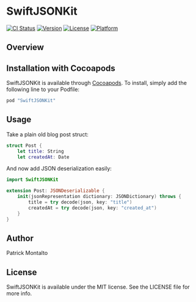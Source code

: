 # SwiftJSONKit

[![CI Status](http://img.shields.io/travis/patrick.montalto@adnas.com/SwiftJSONKit.svg?style=flat)](https://travis-ci.org/patrick.montalto@adnas.com/SwiftJSONKit)
[![Version](https://img.shields.io/cocoapods/v/SwiftJSONKit.svg?style=flat)](http://cocoapods.org/pods/SwiftJSONKit)
[![License](https://img.shields.io/cocoapods/l/SwiftJSONKit.svg?style=flat)](http://cocoapods.org/pods/SwiftJSONKit)
[![Platform](https://img.shields.io/cocoapods/p/SwiftJSONKit.svg?style=flat)](http://cocoapods.org/pods/SwiftJSONKit)

## Overview

## Installation with Cocoapods
SwiftJSONKit is available through [Cocoapods](https://cocoapods.org). To install, simply add the following line to your Podfile:
```ruby
pod "SwiftJSONKit"
```

## Usage 
Take a plain old blog post struct:

```Swift
struct Post {
    let title: String
    let createdAt: Date
```

And now add JSON deserialization easily:

```Swift
import SwiftJSONKit

extension Post: JSONDeserializable {
    init(jsonRepresentation dictionary: JSONDictionary) throws {
        title = try decode(json, key: "title")
        createdAt = try decode(json, key: "created_at")
    }
}

```




## Author

Patrick Montalto

## License

SwiftJSONKit is available under the MIT license. See the LICENSE file for more info.
